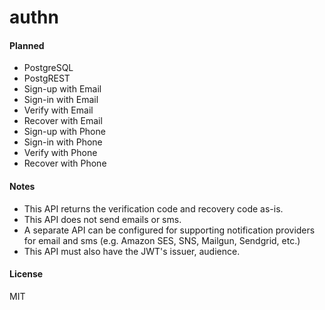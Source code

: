 # authn

#### Planned

- PostgreSQL
- PostgREST
- Sign-up with Email
- Sign-in with Email
- Verify with Email
- Recover with Email
- Sign-up with Phone
- Sign-in with Phone
- Verify with Phone
- Recover with Phone

#### Notes

- This API returns the verification code and recovery code as-is.
- This API does not send emails or sms.
- A separate API can be configured for supporting notification providers for email and sms (e.g. Amazon SES, SNS, Mailgun, Sendgrid, etc.)
- This API must also have the JWT's issuer, audience.

#### License

MIT